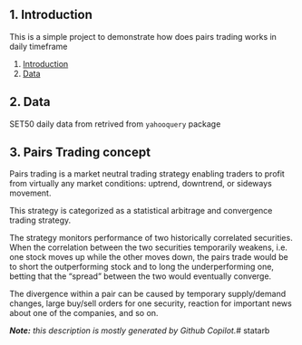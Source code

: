 <!-- write readme -->
## 1. Introduction
This is a simple project to demonstrate how does pairs trading works in daily timeframe
1. [Introduction](#1-introduction)
2. [Data](#2-data)

## 2. Data
SET50 daily data from retrived from `yahooquery` package

## 3. Pairs Trading concept
Pairs trading is a market neutral trading strategy enabling traders to profit from virtually any market conditions: uptrend, downtrend, or sideways movement. 

This strategy is categorized as a statistical arbitrage and convergence trading strategy. 

The strategy monitors performance of two historically correlated securities. When the correlation between the two securities temporarily weakens, i.e. one stock moves up while the other moves down, the pairs trade would be to short the outperforming stock and to long the underperforming one, betting that the “spread” between the two would eventually converge. 

The divergence within a pair can be caused by temporary supply/demand changes, large buy/sell orders for one security, reaction for important news about one of the companies, and so on.

***Note:** this description is mostly generated by Github Copilot.*# statarb
